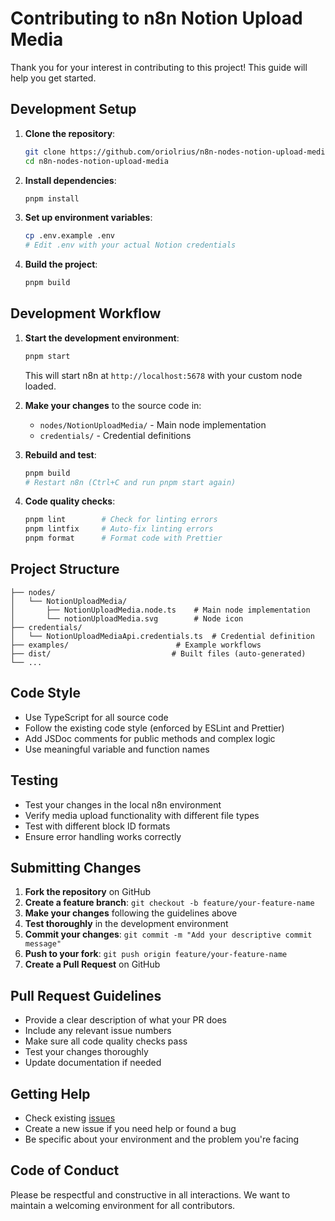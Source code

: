 # Contributing to n8n Notion Upload Media

Thank you for your interest in contributing to this project! This guide will help you get started.

## Development Setup

1. **Clone the repository**:
   ```bash
   git clone https://github.com/oriolrius/n8n-nodes-notion-upload-media.git
   cd n8n-nodes-notion-upload-media
   ```

2. **Install dependencies**:
   ```bash
   pnpm install
   ```

3. **Set up environment variables**:
   ```bash
   cp .env.example .env
   # Edit .env with your actual Notion credentials
   ```

4. **Build the project**:
   ```bash
   pnpm build
   ```

## Development Workflow

1. **Start the development environment**:
   ```bash
   pnpm start
   ```
   This will start n8n at `http://localhost:5678` with your custom node loaded.

2. **Make your changes** to the source code in:
   - `nodes/NotionUploadMedia/` - Main node implementation
   - `credentials/` - Credential definitions

3. **Rebuild and test**:
   ```bash
   pnpm build
   # Restart n8n (Ctrl+C and run pnpm start again)
   ```

4. **Code quality checks**:
   ```bash
   pnpm lint        # Check for linting errors
   pnpm lintfix     # Auto-fix linting errors
   pnpm format      # Format code with Prettier
   ```

## Project Structure

```
├── nodes/
│   └── NotionUploadMedia/
│       ├── NotionUploadMedia.node.ts    # Main node implementation
│       └── notionUploadMedia.svg        # Node icon
├── credentials/
│   └── NotionUploadMediaApi.credentials.ts  # Credential definition
├── examples/                        # Example workflows
├── dist/                           # Built files (auto-generated)
└── ...
```

## Code Style

- Use TypeScript for all source code
- Follow the existing code style (enforced by ESLint and Prettier)
- Add JSDoc comments for public methods and complex logic
- Use meaningful variable and function names

## Testing

- Test your changes in the local n8n environment
- Verify media upload functionality with different file types
- Test with different block ID formats
- Ensure error handling works correctly

## Submitting Changes

1. **Fork the repository** on GitHub
2. **Create a feature branch**: `git checkout -b feature/your-feature-name`
3. **Make your changes** following the guidelines above
4. **Test thoroughly** in the development environment
5. **Commit your changes**: `git commit -m "Add your descriptive commit message"`
6. **Push to your fork**: `git push origin feature/your-feature-name`
7. **Create a Pull Request** on GitHub

## Pull Request Guidelines

- Provide a clear description of what your PR does
- Include any relevant issue numbers
- Make sure all code quality checks pass
- Test your changes thoroughly
- Update documentation if needed

## Getting Help

- Check existing [issues](https://github.com/oriolrius/n8n-nodes-notion-upload-media/issues)
- Create a new issue if you need help or found a bug
- Be specific about your environment and the problem you're facing

## Code of Conduct

Please be respectful and constructive in all interactions. We want to maintain a welcoming environment for all contributors.